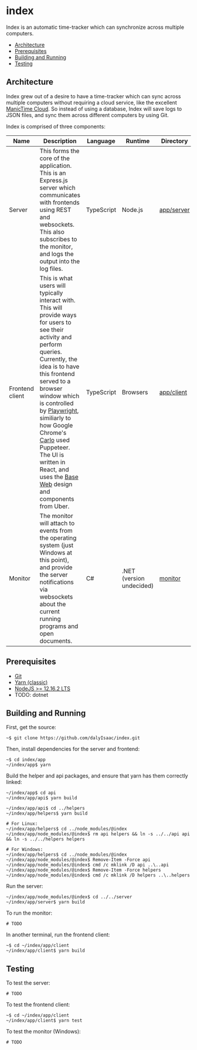 # index

Index is an automatic time-tracker which can synchronize across multiple computers.

- [Architecture](#architecture)
- [Prerequisites](#prerequisites)
- [Building and Running](#building-and-running)
- [Testing](#testing)

## Architecture

Index grew out of a desire to have a time-tracker which can sync across multiple computers without requiring a cloud service, like the excellent [ManicTime Cloud](https://www.manictime.com/cloud/). So instead of using a database, Index will save logs to JSON files, and sync them across different computers by using Git.

Index is comprised of three components:

| Name            | Description                                                                                                                                                                                                                                                                                                                                                                                                                                                                                                          | Language   | Runtime                  | Directory                |
| --------------- | -------------------------------------------------------------------------------------------------------------------------------------------------------------------------------------------------------------------------------------------------------------------------------------------------------------------------------------------------------------------------------------------------------------------------------------------------------------------------------------------------------------------- | ---------- | ------------------------ | ------------------------ |
| Server          | This forms the core of the application. This is an Express.js server which communicates with frontends using REST and websockets. This also subscribes to the monitor, and logs the output into the log files.                                                                                                                                                                                                                                                                                                       | TypeScript | Node.js                  | [app/server](app/server) |
| Frontend client | This is what users will typically interact with. This will provide ways for users to see their activity and perform queries. Currently, the idea is to have this frontend served to a browser window which is controlled by [Playwright](https://github.com/microsoft/playwright), similiarly to how Google Chrome's [Carlo](https://github.com/GoogleChromeLabs/carlo) used Puppeteer. The UI is written in React, and uses the [Base Web](https://baseweb.design/guides/theming#) design and components from Uber. | TypeScript | Browsers                 | [app/client](app/client) |
| Monitor         | The monitor will attach to events from the operating system (just Windows at this point), and provide the server notifications via websockets about the current running programs and open documents.                                                                                                                                                                                                                                                                                                                 | C#         | .NET (version undecided) | [monitor](monitor)       |

## Prerequisites

- [Git](https://git-scm.com/)
- [Yarn (classic)](https://classic.yarnpkg.com/en/)
- [NodeJS >= 12.16.2 LTS](https://nodejs.org/en/)
- TODO: dotnet

## Building and Running

First, get the source:

```console
~$ git clone https://github.com/dalyIsaac/index.git
```

Then, install dependencies for the server and frontend:

```console
~$ cd index/app
~/index/app$ yarn
```

Build the helper and api packages, and ensure that yarn has them correctly linked:

```console
~/index/app$ cd api
~/index/app/api$ yarn build

~/index/app/api$ cd ../helpers
~/index/app/helpers$ yarn build

# For Linux:
~/index/app/helpers$ cd ../node_modules/@index
~/index/app/node_modules/@index$ rm api helpers && ln -s ../../api api && ln -s ../../helpers helpers

# For Windows:
~/index/app/helpers$ cd ../node_modules/@index
~/index/app/node_modules/@index$ Remove-Item -Force api
~/index/app/node_modules/@index$ cmd /c mklink /D api ..\..api
~/index/app/node_modules/@index$ Remove-Item -Force helpers
~/index/app/node_modules/@index$ cmd /c mklink /D helpers ..\..helpers
```

Run the server:

```console
~/index/app/node_modules/@index$ cd ../../server
~/index/app/server$ yarn build
```

To run the monitor:

```console
# TODO
```

In another terminal, run the frontend client:

```console
~$ cd ~/index/app/client
~/index/app/client$ yarn build
```

## Testing

To test the server:

```console
# TODO
```

To test the frontend client:

```console
~$ cd ~/index/app/client
~/index/app/client$ yarn test
```

To test the monitor (Windows):

```console
# TODO
```

